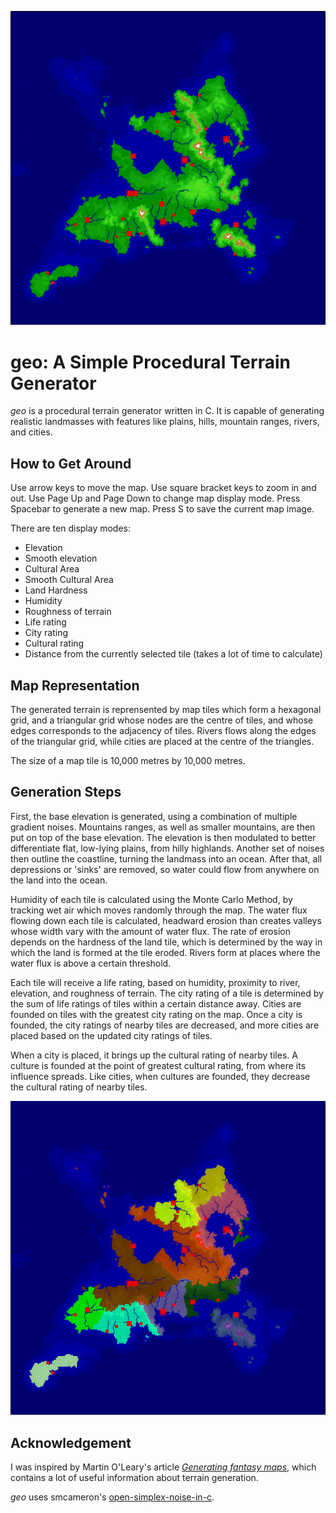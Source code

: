 ![Example Output](/example-000000005a63ca5c-smooth-elevation-2x.png)

# geo: A Simple Procedural Terrain Generator

*geo* is a procedural terrain generator written in C.
It is capable of generating realistic landmasses with features like plains, hills, mountain ranges, rivers, and cities.

## How to Get Around

Use arrow keys to move the map.
Use square bracket keys to zoom in and out.
Use Page Up and Page Down to change map display mode.
Press Spacebar to generate a new map.
Press S to save the current map image.

There are ten display modes:

- Elevation
- Smooth elevation
- Cultural Area
- Smooth Cultural Area
- Land Hardness
- Humidity
- Roughness of terrain
- Life rating
- City rating
- Cultural rating
- Distance from the currently selected tile (takes a lot of time to calculate)

## Map Representation

The generated terrain is reprensented by map tiles which form a hexagonal grid,
and a triangular grid whose nodes are the centre of tiles,
and whose edges corresponds to the adjacency of tiles.
Rivers flows along the edges of the triangular grid,
while cities are placed at the centre of the triangles.

The size of a map tile is 10,000 metres by 10,000 metres.

## Generation Steps

First, the base elevation is generated,
using a combination of multiple gradient noises.
Mountains ranges, as well as smaller mountains,
are then put on top of the base elevation.
The elevation is then modulated to better differentiate flat, low-lying plains,
from hilly highlands.
Another set of noises then outline the coastline,
turning the landmass into an ocean.
After that, all depressions or 'sinks' are removed,
so water could flow from anywhere on the land into the ocean.

Humidity of each tile is calculated using the Monte Carlo Method,
by tracking wet air which moves randomly through the map.
The water flux flowing down each tile is calculated,
headward erosion than creates valleys whose width vary with the amount of water flux.
The rate of erosion depends on the hardness of the land tile,
which is determined by the way in which the land is formed at the tile eroded.
Rivers form at places where the water flux is above a certain threshold.

Each tile will receive a life rating,
based on humidity, proximity to river, elevation, and roughness of terrain.
The city rating of a tile is determined by the sum of life ratings of tiles within a certain distance away.
Cities are founded on tiles with the greatest city rating on the map.
Once a city is founded, the city ratings of nearby tiles are decreased,
and more cities are placed based on the updated city ratings of tiles.

When a city is placed, it brings up the cultural rating of nearby tiles.
A culture is founded at the point of greatest cultural rating,
from where its influence spreads.
Like cities, when cultures are founded, they decrease the cultural rating of nearby tiles.

![Example of Area Placement](/example-000000005a63ca5c-area-2x.png)

## Acknowledgement

I was inspired by Martin O'Leary's article [*Generating fantasy maps*](https://mewo2.com/notes/terrain/),
which contains a lot of useful information about terrain generation.

*geo* uses smcameron's [open-simplex-noise-in-c](https://github.com/smcameron/open-simplex-noise-in-c).

